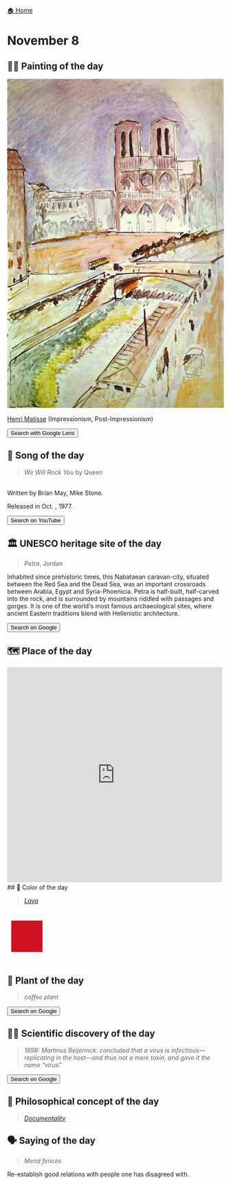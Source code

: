 
[🏠 Home](../../index.md)

# November 8

## 🧑‍🎨 Painting of the day

<img width="600" src="../img/Henri_Matisse_4.jpg">

[Henri Matisse](http://en.wikipedia.org/wiki/Henri_Matisse) (Impressionism, Post-Impressionism)

<button class="btn btn-success"
onclick=" window.open('https://lens.google.com/uploadbyurl?url=https://iretes.github.io/one-a-day/data/img/Henri_Matisse_4.jpg','_blank')">
Search with Google Lens
</button>

## 🎼 Song of the day

> *We Will Rock You*
by Queen

<br />Written by Brian May, Mike Stone.

Released in Oct. , 1977.

<button class="btn btn-success"
onclick=" window.open('http://www.youtube.com/search?q=We Will Rock You by Queen','_blank')">
Search on YouTube
</button>

## 🏛️ UNESCO heritage site of the day

> *Petra*, Jordan

<p>Inhabited since prehistoric times, this Nabataean caravan-city, situated between the Red Sea and the Dead Sea, was an important crossroads between Arabia, Egypt and Syria-Phoenicia. Petra is half-built, half-carved into the rock, and is surrounded by mountains riddled with passages and gorges. It is one of the world's most famous archaeological sites, where ancient Eastern traditions blend with Hellenistic architecture.</p>

<button class="btn btn-success"
onclick=" window.open('http://www.google.com/search?q=Petra','_blank')">
Search on Google
</button>

## 🗺️ Place of the day

<iframe
src="https://www.mapcrunch.com"
name="mapcrunch"
width="500"
height="500"
allowTransparency="true"
scrolling="no"
frameborder="0"
>
</iframe>
## 🎨 Color of the day

> *[Lava](https://en.wikipedia.org/wiki/Lava_(color))*

<div style="color:#CF1020; font-size: 100px;">&#9632;</div>

## 🌿 Plant of the day

> *coffee plant*

<button class="btn btn-success"
onclick=" window.open('http://www.google.com/search?q=coffee plant','_blank')">
Search on Google
</button>

## 🧑‍🔬 Scientific discovery of the day

> *1898: Martinus Beijerinck: concluded that a virus is infectious—replicating in the host—and thus not a mere toxin, and gave it the name "virus"*

<button class="btn btn-success"
onclick=" window.open('http://www.google.com/search?q=1898: Martinus Beijerinck: concluded that a virus is infectious—replicating in the host—and thus not a mere toxin, and gave it the name virus','_blank')"> 
Search on Google
</button>

## 💭 Philosophical concept of the day

> *[Documentality](https://en.wikipedia.org/wiki/Documentality)*

## 🗣️ Saying of the day

> *Mend fences*

Re-establish good relations with people one has disagreed with. 
